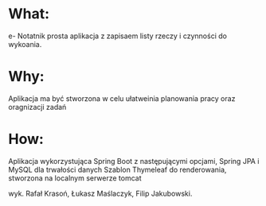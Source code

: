 # What:
e- Notatnik prosta aplikacja z zapisaem listy rzeczy i czynności do wykoania.
# Why:
Aplikacja ma być stworzona w celu ułatweinia planowania pracy oraz oragnizacji zadań
# How:
Aplikacja wykorzystująca Spring Boot z następującymi opcjami, Spring JPA i MySQL dla trwałości danych Szablon Thymeleaf do renderowania, stworzona na localnym serwerze tomcat

wyk. Rafał Krasoń, Łukasz Maślaczyk, Filip Jakubowski.
